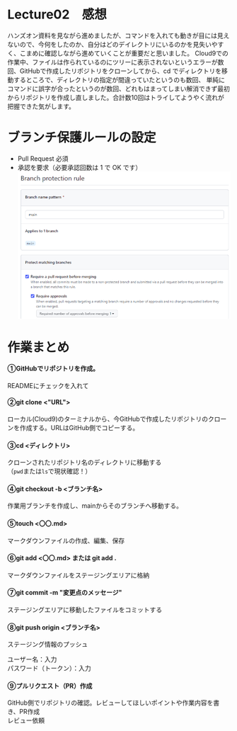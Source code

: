 # Lecture02　感想

ハンズオン資料を見ながら進めましたが、コマンドを入れても動きが目には見えないので、今何をしたのか、自分はどのデイレクトリにいるのかを見失いやすく、こまめに確認しながら進めていくことが重要だと思いました。
Cloud9での作業中、ファイルは作られているのにツリーに表示されないというエラーが数回、GitHubで作成したリポジトリをクローンしてから、cd でディレクトリを移動するところで、ディレクトリの指定が間違っていたというのも数回、
単純にコマンドに誤字が合ったというのが数回、どれもはまってしまい解消できず最初からリポジトリを作成し直しました。合計数10回はトライしてようやく流れが把握できた気がします。
# ブランチ保護ルールの設定
- Pull Request 必須
- 承認を要求（必要承認回数は 1 で OK です）
![img](/image/lecture02/rule.png)


# 作業まとめ
#### ①GitHubでリポジトリを作成。　　
READMEにチェックを入れて
#### ②git clone <"URL">
ローカル(Cloud9)のターミナルから、今GitHubで作成したリポジトリのクローンを作成する。URLはGitHub側でコピーする。
#### ③cd <ディレクトリ>  
クローンされたリポジトリ名のディレクトリに移動する  
（`pwd`または`ls`で現状確認！）
#### ④git checkout -b <ブランチ名>
作業用ブランチを作成し、mainからそのブランチへ移動する。
#### ⑤touch <〇〇.md>
マークダウンファイルの作成、編集、保存
#### ⑥git add <〇〇.md> または git add .
マークダウンファイルをステージングエリアに格納
#### ⑦git commit -m "変更点のメッセージ"
ステージングエリアに移動したファイルをコミットする
####  ⑧git push origin <ブランチ名>
ステージング情報のプッシュ 

ユーザー名：入力  
パスワード（トークン）：入力  
#### ⑨プルリクエスト（PR）作成
GitHub側でリポジトリの確認。レビューしてほしいポイントや作業内容を書き、PR作成  
レビュー依頼